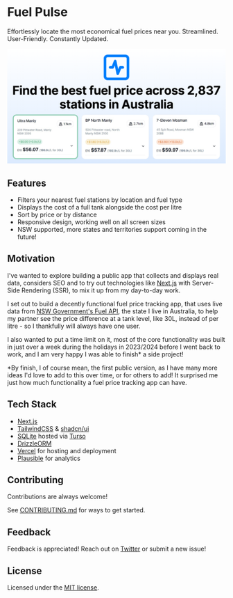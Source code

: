 # Fuel Pulse

Effortlessly locate the most economical fuel prices near you. Streamlined. User-Friendly. Constantly Updated.

![hero_image](public/og.png)

## Features

- Filters your nearest fuel stations by location and fuel type
- Displays the cost of a full tank alongside the cost per litre
- Sort by price or by distance
- Responsive design, working well on all screen sizes
- NSW supported, more states and territories support coming in the future!

## Motivation

I've wanted to explore building a public app that collects and displays real data, considers SEO and to try out technologies like [Next.js](https://nextjs.org/) with Server-Side Rendering (SSR), to mix it up from my day-to-day work.

I set out to build a decently functional fuel price tracking app, that uses live data from [NSW Government's Fuel API](https://api.nsw.gov.au/Product/Index/22), the state I live in Australia, to help my partner see the price difference at a tank level, like 30L, instead of per litre - so I thankfully will always have one user.

I also wanted to put a time limit on it, most of the core functionality was built in just over a week during the holidays in 2023/2024 before I went back to work, and I am very happy I was able to finish* a side project!

*By finish, I of course mean, the first public version, as I have many more ideas I'd love to add to this over time, or for others to add! It surprised me just how much functionality a fuel price tracking app can have.

## Tech Stack

- [Next.js](https://nextjs.org/)
- [TailwindCSS](https://tailwindcss.com/) & [shadcn/ui](https://ui.shadcn.com/)
- [SQLite](https://www.sqlite.org/index.html) hosted via [Turso](https://turso.tech/)
- [DrizzleORM](https://orm.drizzle.team/)
- [Vercel](https://vercel.com/) for hosting and deployment
- [Plausible](https://plausible.io/) for analytics

## Contributing

Contributions are always welcome!

See [CONTRIBUTING.md](CONTRIBUTING.md) for ways to get started.

## Feedback

Feedback is appreciated! Reach out on [Twitter](https://twitter.com/troypoulterr) or submit a new issue!

## License

Licensed under the [MIT license](LICENSE.md).